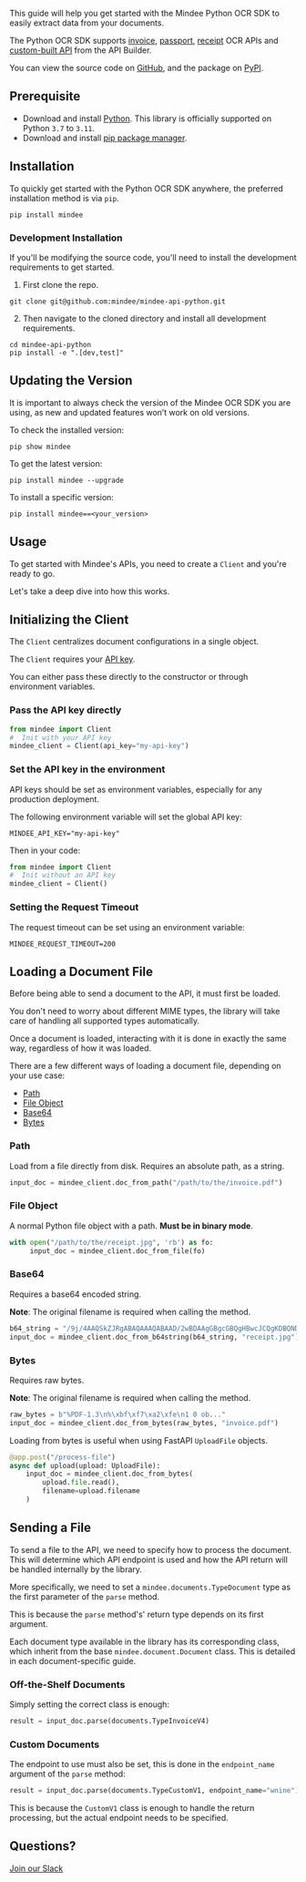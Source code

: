 This guide will help you get started with the Mindee Python  OCR SDK to easily extract data from your documents.

The Python  OCR SDK supports [invoice](https://developers.mindee.com/docs/python-invoice-ocr), [passport](https://developers.mindee.com/docs/python-passport-ocr), [receipt](https://developers.mindee.com/docs/python-receipt-ocr) OCR APIs and [custom-built API](https://developers.mindee.com/docs/python-api-builder) from the API Builder.

You can view the source code on [GitHub](https://github.com/mindee/mindee-api-python), and the package on [PyPI](https://pypi.org/project/mindee/).

## Prerequisite

- Download and install [Python](https://www.python.org/downloads/). This library is officially supported on Python `3.7` to `3.11`.
- Download and install [pip package manager](https://pip.pypa.io/en/stable/installation/).

## Installation
To quickly get started with the Python OCR SDK anywhere, the preferred installation method is via `pip`.

```shell
pip install mindee
```

### Development Installation
If you'll be modifying the source code, you'll need to install the development requirements to get started.

1. First clone the repo.

```shell
git clone git@github.com:mindee/mindee-api-python.git
```

2. Then navigate to the cloned directory and install all development requirements.

```shell
cd mindee-api-python
pip install -e ".[dev,test]"
```

## Updating the Version
It is important to always check the version of the Mindee OCR SDK you are using, as new and updated features won’t work on old versions.

To check the installed version:
```shell
pip show mindee
```

To get the latest version:
```shell
pip install mindee --upgrade
```

To install a specific version:
```shell
pip install mindee==<your_version>
```

## Usage
To get started with Mindee's APIs, you need to create a `Client` and you're ready to go.

Let's take a deep dive into how this works.

## Initializing the Client
The `Client` centralizes document configurations in a single object.

The `Client` requires your [API key](https://developers.mindee.com/docs/make-your-first-request#create-an-api-key).

You can either pass these directly to the constructor or through environment variables.


### Pass the API key directly
```python
from mindee import Client
#  Init with your API key
mindee_client = Client(api_key="my-api-key")
```

### Set the API key in the environment
API keys should be set as environment variables, especially for any production deployment.

The following environment variable will set the global API key:
```shell
MINDEE_API_KEY="my-api-key"
```

Then in your code:
```python
from mindee import Client
#  Init without an API key
mindee_client = Client()
```

### Setting the Request Timeout
The request timeout can be set using an environment variable:
```shell
MINDEE_REQUEST_TIMEOUT=200
```

## Loading a Document File
Before being able to send a document to the API, it must first be loaded.

You don't need to worry about different MIME types, the library will take care of handling
all supported types automatically.

Once a document is loaded, interacting with it is done in exactly the same way, regardless
of how it was loaded.

There are a few different ways of loading a document file, depending on your use case:

* [Path](#path)
* [File Object](#file-object)
* [Base64](#base64)
* [Bytes](#bytes)

### Path
Load from a file directly from disk. Requires an absolute path, as a string.

```python
input_doc = mindee_client.doc_from_path("/path/to/the/invoice.pdf")
```

### File Object
A normal Python file object with a path. **Must be in binary mode**.

```python
with open("/path/to/the/receipt.jpg", 'rb') as fo:
     input_doc = mindee_client.doc_from_file(fo)
```

### Base64
Requires a base64 encoded string.

**Note**: The original filename is required when calling the method.

```python
b64_string = "/9j/4AAQSkZJRgABAQAAAQABAAD/2wBDAAgGBgcGBQgHBwcJCQgKDBQNDAsLD...."
input_doc = mindee_client.doc_from_b64string(b64_string, "receipt.jpg")
```

### Bytes
Requires raw bytes.

**Note**: The original filename is required when calling the method.

```python
raw_bytes = b"%PDF-1.3\n%\xbf\xf7\xa2\xfe\n1 0 ob..."
input_doc = mindee_client.doc_from_bytes(raw_bytes, "invoice.pdf")
```

Loading from bytes is useful when using FastAPI `UploadFile` objects.

```python
@app.post("/process-file")
async def upload(upload: UploadFile):
    input_doc = mindee_client.doc_from_bytes(
        upload.file.read(),
        filename=upload.filename
    )
```

## Sending a File
To send a file to the API, we need to specify how to process the document.
This will determine which API endpoint is used and how the API return will be handled internally by the library.

More specifically, we need to set a `mindee.documents.TypeDocument` type as the first parameter of the `parse` method.

This is because the `parse` method's' return type depends on its first argument.

Each document type available in the library has its corresponding class, which inherit from the base `mindee.document.Document` class.
This is detailed in each document-specific guide.

### Off-the-Shelf Documents
Simply setting the correct class is enough:
```python
result = input_doc.parse(documents.TypeInvoiceV4)
```

### Custom Documents
The endpoint to use must also be set, this is done in the `endpoint_name` argument of the `parse` method:
```python
result = input_doc.parse(documents.TypeCustomV1, endpoint_name="wnine")
```

This is because the `CustomV1` class is enough to handle the return processing, but the actual endpoint needs to be specified.


## Questions?
[Join our Slack](https://join.slack.com/t/mindee-community/shared_invite/zt-1jv6nawjq-FDgFcF2T5CmMmRpl9LLptw)
